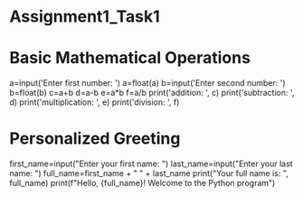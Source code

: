 # Assignment1_Task1
# Basic Mathematical Operations
a=input('Enter first number: ')
a=float(a)
b=input('Enter second number: ')
b=float(b)
c=a+b
d=a-b
e=a*b
f=a/b
print('addition: ', c)
print('subtraction: ', d)
print('multiplication: ', e)
print('division: ', f)

# Personalized Greeting
first_name=input("Enter your first name: ")
last_name=input("Enter your last name: ")
full_name=first_name + " " + last_name
print("Your full name is: ", full_name)
print(f"Hello, {full_name}! Welcome to the Python program")
